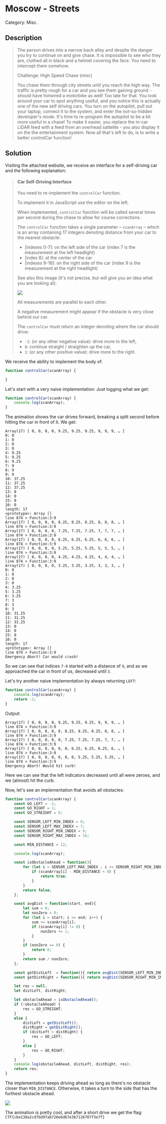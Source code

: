 # Moscow - Streets
Category: Misc.

## Description

> The person drives into a narrow back alley and despite the danger you try to continue on and give chase. It is impossible to see who they are, clothed all in black and a helmet covering the face. You need to intercept them somehow.
> 
> Challenge: High Speed Chase (misc)
> 
> You chase them through city streets until you reach the high way. The traffic is pretty rough for a car and you see them gaining ground - should have hotwired a motorbike as well! Too late for that. You look around your car to spot anything useful, and you notice this is actually one of the new self driving cars. You turn on the autopilot, pull out your laptop, connect it to the system, and enter the not-so-hidden developer's mode. It's time to re-program the autopilot to be a bit more useful in a chase! To make it easier, you replace the in-car LiDAR feed with a feed from an overhead sattelite - you also display it on the the entertainment system. Now all that's left to do, is to write a better controlCar function!

## Solution

Visiting the attached website, we receive an interface for a self-driving car and the following explanation:

> #### Car Self-Driving Interface
> 
> You need to re-implement the `controlCar` function.
> 
> To implement it in JavaScript use the editor on the left.
> 
> When implemented, `controlCar` function will be called several times per second during the chase to allow for course corrections.
> 
> The `controlCar` function takes a single parameter – `scanArray` – which is an array containing 17 integers denoting distance from your car to the nearest obstacle:
> 
> * [indexes 0-7]: on the left side of the car (index 7 is the measurement at the left headlight)
> * [index 8]: at the center of the car
> * [indexes 9-16]: on the right side of the car (index 9 is the measurement at the right headlight)
> 
> See also this image (it's not precise, but will give you an idea what you are looking at):
> 
> ![](images/task3explained.png)
> 
> All measurements are parallel to each other.
> 
> A negative measurement might appear if the obstacle is very close behind our car.
> 
> The `controlCar` must return an integer denoting where the car should drive:
> 
> * `-1`: (or any other negative value): drive more to the left,
> * `0`: continue straight / straighten up the car,
> * `1`: (or any other positive value): drive more to the right.

We receive the ability to implement the body of:

```javascript
function controlCar(scanArray) {

}
```


Let's start with a very naive implementation: Just logging what we get:

```javascript
function controlCar(scanArray) {
    console.log(scanArray);
}
```

The animation shows the car drives forward, breaking a split second before hitting the car in front of it. We get:

```
Array(17) [ 0, 0, 0, 0, 9.25, 9.25, 9.25, 9, 9, 9, … ]
​0: 0
​1: 0
​2: 0
​3: 0
​4: 9.25
​5: 9.25
​6: 9.25
​7: 9
​8: 9
​9: 9
​10: 37.25
​11: 37.25
​12: 37.25
​13: 0
​14: 0
​15: 0
​16: 0
​length: 17
​<prototype>: Array []
line 874 > Function:3:9
Array(17) [ 0, 0, 0, 0, 8.25, 8.25, 8.25, 8, 8, 8, … ]
line 874 > Function:3:9
Array(17) [ 0, 0, 0, 0, 7.25, 7.25, 7.25, 7, 7, 7, … ]
line 874 > Function:3:9
Array(17) [ 0, 0, 0, 0, 6.25, 6.25, 6.25, 6, 6, 6, … ]
line 874 > Function:3:9
Array(17) [ 0, 0, 0, 0, 5.25, 5.25, 5.25, 5, 5, 5, … ]
line 874 > Function:3:9
Array(17) [ 0, 0, 0, 0, 4.25, 4.25, 4.25, 4, 4, 4, … ]
line 874 > Function:3:9
Array(17) [ 0, 0, 0, 0, 3.25, 3.25, 3.25, 3, 3, 3, … ]
​0: 0
​1: 0
​2: 0
​3: 0
​4: 3.25
​5: 3.25
​6: 3.25
​7: 3
​8: 3
​9: 3
​10: 31.25
​11: 31.25
​12: 31.25
​13: 0
​14: 0
​15: 0
​16: 0
​length: 17
​<prototype>: Array []
line 874 > Function:3:9
Emergency Abort! Car would crash!
```

So we can see that indices `7-9` started with a distance of `9`, and as we approached the car in front of us, decreased until `3`.

Let's try another naive implementation by always returning `LEFT`:

```javascript
function controlCar(scanArray) {
    console.log(scanArray);
    return -1;
}
```

Output:

```
Array(17) [ 0, 0, 0, 0, 9.25, 9.25, 9.25, 9, 9, 9, … ]
line 874 > Function:3:9
Array(17) [ 0, 0, 0, 0, 0, 8.25, 8.25, 8.25, 8, 8, … ]
line 874 > Function:3:9
Array(17) [ 0, 0, 0, 0, 0, 7.25, 7.25, 7.25, 7, 7, … ]
line 874 > Function:3:9
Array(17) [ 0, 0, 0, 0, 0, 0, 6.25, 6.25, 6.25, 6, … ]
line 874 > Function:3:9
Array(17) [ 0, 0, 0, 0, 0, 0, 0, 5.25, 5.25, 5.25, … ]
line 874 > Function:3:9
Emergency Abort! Would hit curb!
```

Here we can see that the left indicators decreased until all were zeroes, and we (almost) hit the curb.

Now, let's see an implementation that avoids all obstacles:

```javascript
function controlCar(scanArray) {
    const GO_LEFT = -1;
    const GO_RIGHT = 1;
    const GO_STREIGHT = 0;

    const SENSOR_LEFT_MIN_INDEX = 0;
    const SENSOR_LEFT_MAX_INDEX = 7;
    const SENSOR_RIGHT_MIN_INDEX = 9;
    const SENSOR_RIGHT_MAX_INDEX = 16;

    const MIN_DISTANCE = 12;

    console.log(scanArray);

    const isObstacleAhead = function(){
        for (let i = SENSOR_LEFT_MAX_INDEX ; i <= SENSOR_RIGHT_MIN_INDEX ; i++) {
            if (scanArray[i] - MIN_DISTANCE < 0) {
                return true;
            }
        }
        return false;
    };

    const avgDist = function(start, end){
        let sum = 0;
        let nonZero = 0;
        for (let i = start; i <= end; i++) {
            sum += scanArray[i];
            if (scanArray[i] != 0) {
                nonZero += 1;
            }
        }
        if (nonZero == 0) {
            return 0;
        }
        return sum / nonZero;
    };

    const getDistLeft  = function(){ return avgDist(SENSOR_LEFT_MIN_INDEX , SENSOR_LEFT_MAX_INDEX - 1);  };
    const getDistRight = function(){ return avgDist(SENSOR_RIGHT_MIN_INDEX + 1, SENSOR_RIGHT_MAX_INDEX); };

    let res = null;
    let distLeft, distRight;

    let obstacleAhead = isObstacleAhead();
    if (!obstacleAhead) {
        res = GO_STREIGHT;
    }
    else {
        distLeft = getDistLeft();
        distRight = getDistRight();
        if (distLeft > distRight) {
            res = GO_LEFT;
        }
        else {
            res = GO_RIGHT;
        }
    }
    console.log(obstacleAhead, distLeft, distRight, res);
    return res;
}
```

The implementation keeps driving ahead as long as there's no obstacle closer than `MIN_DISTANCE`. Otherwise, it takes a turn to the side that has the furthest obstacle ahead.

![](images/car.webp)

The animation is pretty cool, and after a short drive we get the flag: `CTF{cbe138a2cd7bd97ab726ebd67e3b7126707f3e7f}`